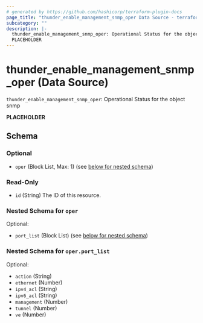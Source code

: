 ```yaml
---
# generated by https://github.com/hashicorp/terraform-plugin-docs
page_title: "thunder_enable_management_snmp_oper Data Source - terraform-provider-thunder"
subcategory: ""
description: |-
  thunder_enable_management_snmp_oper: Operational Status for the object snmp
  PLACEHOLDER
---
```


# thunder_enable_management_snmp_oper (Data Source)

`thunder_enable_management_snmp_oper`: Operational Status for the object snmp

__PLACEHOLDER__



<!-- schema generated by tfplugindocs -->
## Schema

### Optional

- `oper` (Block List, Max: 1) (see [below for nested schema](#nestedblock--oper))

### Read-Only

- `id` (String) The ID of this resource.

<a id="nestedblock--oper"></a>
### Nested Schema for `oper`

Optional:

- `port_list` (Block List) (see [below for nested schema](#nestedblock--oper--port_list))

<a id="nestedblock--oper--port_list"></a>
### Nested Schema for `oper.port_list`

Optional:

- `action` (String)
- `ethernet` (Number)
- `ipv4_acl` (String)
- `ipv6_acl` (String)
- `management` (Number)
- `tunnel` (Number)
- `ve` (Number)


